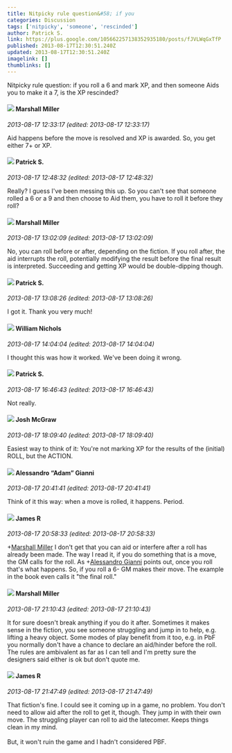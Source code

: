 ```yaml
---
title: Nitpicky rule question&#58; if you
categories: Discussion
tags: ['nitpicky', 'someone', 'rescinded']
author: Patrick S.
link: https://plus.google.com/105662257138352935180/posts/fJVLWqGxTfP
published: 2013-08-17T12:30:51.240Z
updated: 2013-08-17T12:30:51.240Z
imagelink: []
thumblinks: []
---
```


Nitpicky rule question: if you roll a 6 and mark XP, and then someone Aids you to make it a 7, is the XP rescinded?
<div id='comment z12lfbsg5vfzhnzr404cg15onlishdtrsiw'>
  <h4><img src='{{site.baseurl}}//images/avatars/113927217394445366066_photo.jpg'> Marshall Miller</h4>
      <p><cite>2013-08-17 12:33:17 (edited: 2013-08-17 12:33:17)</cite></p>
        <p>Aid happens before the move is resolved and XP is awarded.  So, you get either 7+ or XP.</p>
</div>
        

<div id='comment z12lfbsg5vfzhnzr404cg15onlishdtrsiw'>
  <h4><img src='{{site.baseurl}}//images/avatars/105662257138352935180_photo.jpg'> Patrick S.</h4>
      <p><cite>2013-08-17 12:48:32 (edited: 2013-08-17 12:48:32)</cite></p>
        <p>Really? I guess I&#39;ve been messing this up. So you can&#39;t see that someone rolled a 6 or a 9 and then choose to Aid them, you have to roll it before they roll?</p>
</div>
        

<div id='comment z12lfbsg5vfzhnzr404cg15onlishdtrsiw'>
  <h4><img src='{{site.baseurl}}//images/avatars/113927217394445366066_photo.jpg'> Marshall Miller</h4>
      <p><cite>2013-08-17 13:02:09 (edited: 2013-08-17 13:02:09)</cite></p>
        <p>No, you can roll before or after, depending on the fiction.  If you roll after, the aid interrupts the roll, potentially modifying the result before the final result is interpreted.  Succeeding and getting XP would be double-dipping though.</p>
</div>
        

<div id='comment z12lfbsg5vfzhnzr404cg15onlishdtrsiw'>
  <h4><img src='{{site.baseurl}}//images/avatars/105662257138352935180_photo.jpg'> Patrick S.</h4>
      <p><cite>2013-08-17 13:08:26 (edited: 2013-08-17 13:08:26)</cite></p>
        <p>I got it. Thank you very much!</p>
</div>
        

<div id='comment z12lfbsg5vfzhnzr404cg15onlishdtrsiw'>
  <h4><img src='{{site.baseurl}}//images/avatars/116087077877793003074_photo.jpg'> William Nichols</h4>
      <p><cite>2013-08-17 14:04:04 (edited: 2013-08-17 14:04:04)</cite></p>
        <p>I thought this was how it worked. We&#39;ve been doing it wrong.</p>
</div>
        

<div id='comment z12lfbsg5vfzhnzr404cg15onlishdtrsiw'>
  <h4><img src='{{site.baseurl}}//images/avatars/105662257138352935180_photo.jpg'> Patrick S.</h4>
      <p><cite>2013-08-17 16:46:43 (edited: 2013-08-17 16:46:43)</cite></p>
        <p>Not really.</p>
</div>
        

<div id='comment z12lfbsg5vfzhnzr404cg15onlishdtrsiw'>
  <h4><img src='{{site.baseurl}}//images/avatars/103800051422038412281_photo.jpg'> Josh McGraw</h4>
      <p><cite>2013-08-17 18:09:40 (edited: 2013-08-17 18:09:40)</cite></p>
        <p>Easiest way to think of it: You&#39;re not marking XP for the results of the (initial) ROLL, but the ACTION.</p>
</div>
        

<div id='comment z12lfbsg5vfzhnzr404cg15onlishdtrsiw'>
  <h4><img src='{{site.baseurl}}//images/avatars/106679386179477817028_photo.jpg'> Alessandro “Adam” Gianni</h4>
      <p><cite>2013-08-17 20:41:41 (edited: 2013-08-17 20:41:41)</cite></p>
        <p>Think of it this way: when a move is rolled, it happens. Period.</p>
</div>
        

<div id='comment z12lfbsg5vfzhnzr404cg15onlishdtrsiw'>
  <h4><img src='{{site.baseurl}}//images/avatars/101324600825687754874_photo.jpg'> James R</h4>
      <p><cite>2013-08-17 20:58:33 (edited: 2013-08-17 20:58:33)</cite></p>
        <p><span class="proflinkWrapper"><span class="proflinkPrefix">+</span><a class="proflink" href="https://plus.google.com/113927217394445366066" oid="113927217394445366066">Marshall Miller</a></span> I don&#39;t get that you can aid or interfere after a roll has already been made. The way I read it, if you do something that is a move, the GM calls for the roll. As <span class="proflinkWrapper"><span class="proflinkPrefix">+</span><a class="proflink" href="https://plus.google.com/106679386179477817028" oid="106679386179477817028">Alessandro Gianni</a></span> points out, once you roll that&#39;s what happens. So, if you roll a 6- GM makes their move. The example in the book even calls it &quot;the final roll.&quot;</p>
</div>
        

<div id='comment z12lfbsg5vfzhnzr404cg15onlishdtrsiw'>
  <h4><img src='{{site.baseurl}}//images/avatars/113927217394445366066_photo.jpg'> Marshall Miller</h4>
      <p><cite>2013-08-17 21:10:43 (edited: 2013-08-17 21:10:43)</cite></p>
        <p>It for sure doesn&#39;t break anything if you do it after.  Sometimes it makes sense in the fiction, you see someone struggling and jump in to help, e.g. lifting a heavy object.  Some modes of play benefit from it too, e.g. in PbF you normally don&#39;t have a chance to declare an aid/hinder before the roll.  The rules are ambivalent as far as I can tell and I&#39;m pretty sure the designers said either is ok but don&#39;t quote me.</p>
</div>
        

<div id='comment z12lfbsg5vfzhnzr404cg15onlishdtrsiw'>
  <h4><img src='{{site.baseurl}}//images/avatars/101324600825687754874_photo.jpg'> James R</h4>
      <p><cite>2013-08-17 21:47:49 (edited: 2013-08-17 21:47:49)</cite></p>
        <p>That fiction&#39;s fine. I could see it coming up in a game, no problem. You don&#39;t need to allow aid after the roll to get it, though. They jump in with their own move. The struggling player can roll to aid the latecomer. Keeps things clean in my mind.<br /><br />But, it won&#39;t ruin the game and I hadn&#39;t considered PBF.</p>
</div>
        